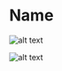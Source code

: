 # Name

![alt text](https://github.com/Leone717/Name/blob/master/Name1.png)

![alt text](https://github.com/Leone717/Name/blob/master/Name2.png)
